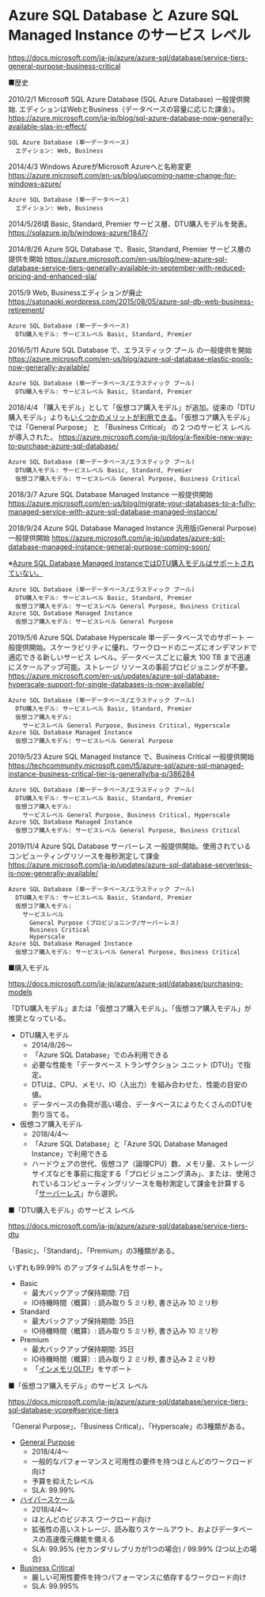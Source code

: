 # Azure SQL Database と Azure SQL Managed Instance のサービス レベル

https://docs.microsoft.com/ja-jp/azure/azure-sql/database/service-tiers-general-purpose-business-critical

■歴史

2010/2/1 Microsoft SQL Azure Database (SQL Azure Database) 一般提供開始. エディションはWebとBusiness（データベースの容量に応じた課金）。
https://azure.microsoft.com/ja-jp/blog/sql-azure-database-now-generally-available-slas-in-effect/

```
SQL Azure Database (単一データベース)
  エディション: Web, Business
```

2014/4/3 Windows AzureがMicrosoft Azureへと名称変更
https://azure.microsoft.com/en-us/blog/upcoming-name-change-for-windows-azure/

```
Azure SQL Database (単一データベース)
  エディション: Web, Business
```

2014/5/26頃 Basic, Standard, Premier サービス層、DTU購入モデルを発表。
https://sqlazure.jp/b/windows-azure/1847/

2014/8/26 Azure SQL Database で、Basic, Standard, Premier サービス層の提供を開始
https://azure.microsoft.com/en-us/blog/new-azure-sql-database-service-tiers-generally-available-in-september-with-reduced-pricing-and-enhanced-sla/

2015/9 Web, Businessエディションが廃止
https://satonaoki.wordpress.com/2015/08/05/azure-sql-db-web-business-retirement/

```
Azure SQL Database (単一データベース)
  DTU購入モデル: サービスレベル Basic, Standard, Premier
```

2016/5/11 Azure SQL Database で、エラスティック プール の一般提供を開始
https://azure.microsoft.com/en-us/blog/azure-sql-database-elastic-pools-now-generally-available/

```
Azure SQL Database (単一データベース/エラスティック プール)
  DTU購入モデル: サービスレベル Basic, Standard, Premier
```

2018/4/4 「購入モデル」として「仮想コア購入モデル」が追加。従来の「DTU 購入モデル」よりも[いくつかのメリットが利用できる](https://docs.microsoft.com/ja-jp/azure/azure-sql/database/service-tiers-sql-database-vcore)。「仮想コア購入モデル」では「General Purpose」 と 「Business Critical」 の 2 つのサービス レベルが導入された。
https://azure.microsoft.com/ja-jp/blog/a-flexible-new-way-to-purchase-azure-sql-database/

```
Azure SQL Database (単一データベース/エラスティック プール)
  DTU購入モデル: サービスレベル Basic, Standard, Premier
  仮想コア購入モデル: サービスレベル General Purpose, Business Critical
```

2018/3/7 Azure SQL Database Managed Instance 一般提供開始
https://azure.microsoft.com/en-us/blog/migrate-your-databases-to-a-fully-managed-service-with-azure-sql-database-managed-instance/

2018/9/24 Azure SQL Database Managed Instance 汎用版(General Purpose) 一般提供開始
https://azure.microsoft.com/ja-jp/updates/azure-sql-database-managed-instance-general-purpose-coming-soon/

※[Azure SQL Database Managed InstanceではDTU購入モデルはサポートされていない。](https://docs.microsoft.com/ja-jp/azure/azure-sql/database/service-tiers-dtu)

```
Azure SQL Database (単一データベース/エラスティック プール)
  DTU購入モデル: サービスレベル Basic, Standard, Premier
  仮想コア購入モデル: サービスレベル General Purpose, Business Critical
Azure SQL Database Managed Instance
  仮想コア購入モデル: サービスレベル General Purpose
```

2019/5/6 Azure SQL Database Hyperscale 単一データベースでのサポート 一般提供開始。スケーラビリティに優れ、ワークロードのニーズにオンデマンドで適応できる新しいサービス レベル。データベースごとに最大 100 TB まで迅速にスケールアップ可能。ストレージ リソースの事前プロビジョニングが不要。
https://azure.microsoft.com/en-us/updates/azure-sql-database-hyperscale-support-for-single-databases-is-now-available/

```
Azure SQL Database (単一データベース/エラスティック プール)
  DTU購入モデル: サービスレベル Basic, Standard, Premier
  仮想コア購入モデル: 
    サービスレベル General Purpose, Business Critical, Hyperscale
Azure SQL Database Managed Instance
  仮想コア購入モデル: サービスレベル General Purpose
```

2019/5/23 Azure SQL Managed Instance で、Business Critical 一般提供開始
https://techcommunity.microsoft.com/t5/azure-sql/azure-sql-managed-instance-business-critical-tier-is-generally/ba-p/386284

```
Azure SQL Database (単一データベース/エラスティック プール)
  DTU購入モデル: サービスレベル Basic, Standard, Premier
  仮想コア購入モデル: 
    サービスレベル General Purpose, Business Critical, Hyperscale
Azure SQL Database Managed Instance
  仮想コア購入モデル: サービスレベル General Purpose, Business Critical
```

2019/11/4 Azure SQL Database サーバーレス 一般提供開始。使用されているコンピューティングリソースを毎秒測定して課金
https://azure.microsoft.com/ja-jp/updates/azure-sql-database-serverless-is-now-generally-available/

```
Azure SQL Database (単一データベース/エラスティック プール)
  DTU購入モデル: サービスレベル Basic, Standard, Premier
  仮想コア購入モデル: 
    サービスレベル 
      General Purpose (プロビジョニング/サーバーレス)
      Business Critical
      Hyperscale
Azure SQL Database Managed Instance
  仮想コア購入モデル: サービスレベル General Purpose, Business Critical
```

■購入モデル

https://docs.microsoft.com/ja-jp/azure/azure-sql/database/purchasing-models

「DTU購入モデル」または「仮想コア購入モデル」。「仮想コア購入モデル」が推奨となっている。

- DTU購入モデル
  - 2014/8/26～
  - 「Azure SQL Database」でのみ利用できる
  - 必要な性能を「データベース トランザクション ユニット (DTU)」で指定。
  - DTUは、CPU、メモリ、IO（入出力）を組み合わせた、性能の目安の値。
  - データベースの負荷が高い場合、データベースによりたくさんのDTUを割り当てる。
- 仮想コア購入モデル
  - 2018/4/4～
  - 「Azure SQL Database」と「Azure SQL Database Managed Instance」で利用できる
  - ハードウェアの世代、仮想コア（論理CPU）数、メモリ量、ストレージサイズなどを事前に指定する「プロビジョニング済み」、または、使用されているコンピューティングリソースを毎秒測定して課金を計算する「[サーバーレス](https://docs.microsoft.com/ja-jp/azure/azure-sql/database/serverless-tier-overview)」から選択。

■「DTU購入モデル」のサービス レベル

https://docs.microsoft.com/ja-jp/azure/azure-sql/database/service-tiers-dtu

「Basic」、「Standard」、「Premium」の3種類がある。

いずれも99.99% のアップタイムSLAをサポート。

- Basic
  - 最大バックアップ保持期間: 7日
  - IO待機時間（概算）: 読み取り 5 ミリ秒, 書き込み 10 ミリ秒
- Standard
  - 最大バックアップ保持期間: 35日
  - IO待機時間（概算）: 読み取り 5 ミリ秒, 書き込み 10 ミリ秒
- Premium
  - 最大バックアップ保持期間: 35日
  - IO待機時間（概算）: 読み取り 2 ミリ秒, 書き込み 2 ミリ秒
  - 「[インメモリOLTP](https://docs.microsoft.com/ja-jp/sql/relational-databases/in-memory-oltp/overview-and-usage-scenarios?view=sql-server-ver15)」をサポート

■「仮想コア購入モデル」のサービス レベル

https://docs.microsoft.com/ja-jp/azure/azure-sql/database/service-tiers-sql-database-vcore#service-tiers

「General Purpose」、「Business Critical」、「Hyperscale」の3種類がある。

- [General Purpose](https://docs.microsoft.com/ja-jp/azure/azure-sql/database/service-tier-general-purpose)
  - 2018/4/4～
  - 一般的なパフォーマンスと可用性の要件を持つほとんどのワークロード向け
  - 予算を抑えたレベル
  - SLA: 99.99%
- [ハイパースケール](https://docs.microsoft.com/ja-jp/azure/azure-sql/database/service-tier-hyperscale)
  - 2018/4/4～
  - ほとんどのビジネス ワークロード向け
  - 拡張性の高いストレージ、読み取りスケールアウト、およびデータベースの高速復元機能を備える
  - SLA: 99.95% (セカンダリレプリカが1つの場合) / 99.99% (2つ以上の場合)
- [Business Critical](https://docs.microsoft.com/ja-jp/azure/azure-sql/database/service-tier-business-critical)
  - 厳しい可用性要件を持つパフォーマンスに依存するワークロード向け
  - SLA: 99.995%

